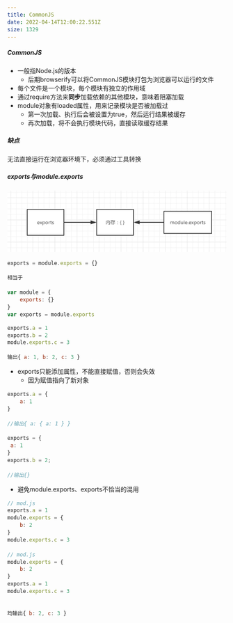 ```yaml
---
title: CommonJS
date: 2022-04-14T12:00:22.551Z
size: 1329
---
```

##### CommonJS

- 一般指Node.js的版本
  - 后期browserify可以将CommonJS模块打包为浏览器可以运行的文件
- 每个文件是一个模块，每个模块有独立的作用域
- 通过require方法来**同步**加载依赖的其他模块，意味着阻塞加载
- module对象有loaded属性，用来记录模块是否被加载过
  - 第一次加载、执行后会被设置为true，然后运行结果被缓存
  - 再次加载，将不会执行模块代码，直接读取缓存结果

##### 缺点

无法直接运行在浏览器环境下，必须通过工具转换

##### exports与module.exports

![1](../../public/js/exports.png)



```js
exports = module.exports = {}

相当于

var module = {
	exports: {}
}
var exports = module.exports
```

```javascript
exports.a = 1
exports.b = 2
module.exports.c = 3

输出{ a: 1, b: 2, c: 3 }
```

- exports只能添加属性，不能直接赋值，否则会失效
  - 因为赋值指向了新对象

```javascript
exports.a = {
	a: 1
}

//输出{ a: { a: 1 } }

exports = {
 a: 1
}
exports.b = 2;

//输出{}
```


- 避免module.exports、exports不恰当的混用

```javascript
// mod.js
exports.a = 1
module.exports = {
    b: 2
}
module.exports.c = 3

// mod.js
module.exports = {
    b: 2
}
exports.a = 1
module.exports.c = 3


均输出{ b: 2, c: 3 }
```

